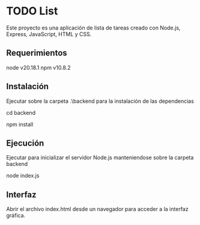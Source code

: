 # TODO List
Este proyecto es una aplicación de lista de tareas creado con Node.js, Express, JavaScript, HTML y CSS.

## Requerimientos
node v20.18.1
npm v10.8.2

## Instalación
Ejecutar sobre la carpeta .\backend para la instalación de las dependencias

cd backend

npm install

## Ejecución
Ejecutar para inicializar el servidor Node.js manteniendose sobre la carpeta backend

node index.js

## Interfaz
Abrir el archivo index.html desde un navegador para acceder a la interfaz gráfica.
